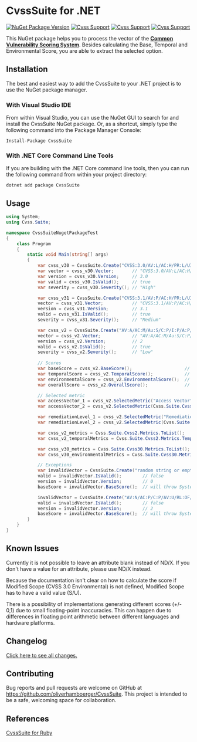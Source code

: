 # CvssSuite for .NET

[![NuGet Package Version](http://img.shields.io/nuget/v/CvssSuite.svg)](https://www.nuget.org/packages/CvssSuite)
[![Cvss Support](https://img.shields.io/badge/CVSS-v2-brightgreen.svg)](https://www.first.org/cvss/v2/guide)
[![Cvss Support](https://img.shields.io/badge/CVSS-v3.0-brightgreen.svg)](https://www.first.org/cvss/v3.0/user-guide)
[![Cvss Support](https://img.shields.io/badge/CVSS-v3.1-brightgreen.svg)](https://www.first.org/cvss/v3.1/user-guide)

This NuGet package helps you to process the vector of the [**Common Vulnerability Scoring System**](https://www.first.org/cvss/specification-document).
Besides calculating the Base, Temporal and Environmental Score, you are able to extract the selected option.

## Installation

The best and easiest way to add the CvssSuite to your .NET project is to use the NuGet package manager.

### With Visual Studio IDE
From within Visual Studio, you can use the NuGet GUI to search for and install the CvssSuite NuGet package. Or, as a shortcut, simply type the following command into the Package Manager Console:

    Install-Package CvssSuite

### With .NET Core Command Line Tools
If you are building with the .NET Core command line tools, then you can run the following command from within your project directory:

    dotnet add package CvssSuite

## Usage

```cs
using System;
using Cvss.Suite;

namespace CvssSuiteNugetPackageTest
{
    class Program
    {
        static void Main(string[] args)
        {
            var cvss_v30 = CvssSuite.Create("CVSS:3.0/AV:L/AC:H/PR:L/UI:R/S:C/C:L/I:L/A:L/CR:L/IR:M/AR:H/MAV:N/MAC:H/MPR:N/MUI:R/MS:U/MC:N/MI:L/MA:H");
            var vector = cvss_v30.Vector;       // "CVSS:3.0/AV:L/AC:H/PR:L/UI:R/S:C/C:L/I:L/A:L/CR:L/IR:M/AR:H/MAV:N/MAC:H/MPR:N/MUI:R/MS:U/MC:N/MI:L/MA:H"
            var version = cvss_v30.Version;     // 3.0
            var valid = cvss_v30.IsValid();     // true
            var severity = cvss_v30.Severity(); // "High"

            var cvss_v31 = CvssSuite.Create("CVSS:3.1/AV:P/AC:H/PR:L/UI:R/S:U/C:L/I:L/A:H/E:H/RL:U/RC:U");
            vector = cvss_v31.Vector;           // "CVSS:3.1/AV:P/AC:H/PR:L/UI:R/S:U/C:L/I:L/A:H/E:H/RL:U/RC:U"
            version = cvss_v31.Version;         // 3.1
            valid = cvss_v31.IsValid();         // true
            severity = cvss_v31.Severity();     // "Medium"

            var cvss_v2 = CvssSuite.Create("AV:A/AC:M/Au:S/C:P/I:P/A:P/E:POC/RL:TF/RC:UC/CDP:L/TD:M/CR:M/IR:M/AR:M");
            vector = cvss_v2.Vector;            // "AV:A/AC:M/Au:S/C:P/I:P/A:P/E:POC/RL:TF/RC:UC/CDP:L/TD:M/CR:M/IR:M/AR:M"
            version = cvss_v2.Version;          // 2
            valid = cvss_v2.IsValid();          // true
            severity = cvss_v2.Severity();      // "Low"
            
            // Scores
            var baseScore = cvss_v2.BaseScore();                    // 4.9
            var temporalScore = cvss_v2.TemporalScore();            // 3.6
            var environmentalScore = cvss_v2.EnvironmentalScore();  // 3.2
            var overallScore = cvss_v2.OverallScore();              // 3.2

            // Selected metric
            var accessVector_1 = cvss_v2.SelectedMetric("Access Vector");                         // "Adjacent Network"
            var accessVector_2 = cvss_v2.SelectedMetric(Cvss.Suite.Cvss2.Metrics.AccessVector);   // "Adjacent Network"

            var remediationLevel_1 = cvss_v2.SelectedMetric("Remediation Level");                       // "Temporary Fix"
            var remediationLevel_2 = cvss_v2.SelectedMetric(Cvss.Suite.Cvss2.Metrics.RemediationLevel); // "Temporary Fix"

            var cvss_v2_metrics = Cvss.Suite.Cvss2.Metrics.ToList();            // Returns a list with all CVSS v2 metrics.
            var cvss_v2_temporalMetrics = Cvss.Suite.Cvss2.Metrics.Temporal();  // Returns a list with all CVSS v2 temporal metrics.

            var cvss_v30_metrics = Cvss.Suite.Cvss30.Metrics.ToList();                      // Returns a list with all CVSS v3.0 metrics.
            var cvss_v30_environmentalMetrics = Cvss.Suite.Cvss30.Metrics.Environmental();  // Returns a list with all CVSS v3.0 environmental metrics.

            // Exceptions
            var invalidVector = CvssSuite.Create("random string or empty string");
            valid = invalidVector.IsValid();        // false
            version = invalidVector.Version;        // 0
            baseScore = invalidVector.BaseScore();  // will throw System.ArgumentException

            invalidVector = CvssSuite.Create("AV:N/AC:P/C:P/AV:U/RL:OF/RC:C"); // invalid vector, authentication is missing
            valid = invalidVector.IsValid();        // false
            version = invalidVector.Version;        // 2
            baseScore = invalidVector.BaseScore();  // will throw System.ArgumentException
        }
    }
}
```

## Known Issues

Currently it is not possible to leave an attribute blank instead of ND/X. If you don't have a value for an attribute, please use ND/X instead.

Because the documentation isn't clear on how to calculate the score if Modified Scope (CVSS 3.0 Environmental) is not defined, Modified Scope has to have a valid value (S/U).

There is a possibility of implementations generating different scores (+/- 0,1) due to small floating-point inaccuracies. This can happen due to differences in floating point arithmetic between different languages and hardware platforms.

## Changelog

[Click here to see all changes.](https://github.com/oliverhamboerger/CvssSuite/blob/master/CHANGES.md)

## Contributing

Bug reports and pull requests are welcome on GitHub at https://github.com/oliverhamboerger/CvssSuite. This project is intended to be a safe, welcoming space for collaboration.

## References
[CvssSuite for Ruby](https://github.com/siemens/cvss-suite)
